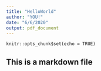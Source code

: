 ```yaml
---
title: "HelloWorld"
author: "YOU!"
date: "6/6/2020"
output: pdf_document
---
```


```{r setup, include=FALSE}
knitr::opts_chunk$set(echo = TRUE)
```

## This is a markdown file

